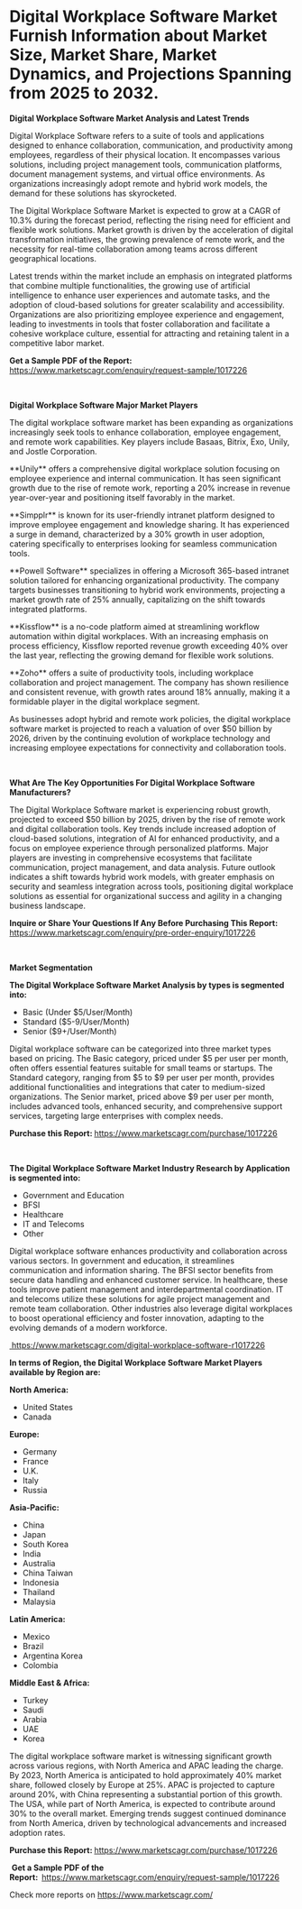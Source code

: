 <p><h1>Digital Workplace Software Market Furnish Information about Market Size, Market Share, Market Dynamics, and Projections Spanning from 2025 to 2032.</h1></p><p><strong>Digital Workplace Software Market Analysis and Latest Trends</strong></p>
<p><p>Digital Workplace Software refers to a suite of tools and applications designed to enhance collaboration, communication, and productivity among employees, regardless of their physical location. It encompasses various solutions, including project management tools, communication platforms, document management systems, and virtual office environments. As organizations increasingly adopt remote and hybrid work models, the demand for these solutions has skyrocketed.</p><p>The Digital Workplace Software Market is expected to grow at a CAGR of 10.3% during the forecast period, reflecting the rising need for efficient and flexible work solutions. Market growth is driven by the acceleration of digital transformation initiatives, the growing prevalence of remote work, and the necessity for real-time collaboration among teams across different geographical locations. </p><p>Latest trends within the market include an emphasis on integrated platforms that combine multiple functionalities, the growing use of artificial intelligence to enhance user experiences and automate tasks, and the adoption of cloud-based solutions for greater scalability and accessibility. Organizations are also prioritizing employee experience and engagement, leading to investments in tools that foster collaboration and facilitate a cohesive workplace culture, essential for attracting and retaining talent in a competitive labor market.</p></p>
<p><strong>Get a Sample PDF of the Report:&nbsp;</strong> <a href="https://www.marketscagr.com/enquiry/request-sample/1017226?utm_campaign=2526&utm_medium=2&utm_source=Github&utm_content=ia&utm_term=09032025&utm_id=digital-workplace-software">https://www.marketscagr.com/enquiry/request-sample/1017226</a></p>
<p>&nbsp;</p>
<p><strong>Digital Workplace Software Major Market Players</strong></p>
<p><p>The digital workplace software market has been expanding as organizations increasingly seek tools to enhance collaboration, employee engagement, and remote work capabilities. Key players include Basaas, Bitrix, Exo, Unily, and Jostle Corporation.</p><p>**Unily** offers a comprehensive digital workplace solution focusing on employee experience and internal communication. It has seen significant growth due to the rise of remote work, reporting a 20% increase in revenue year-over-year and positioning itself favorably in the market.</p><p>**Simpplr** is known for its user-friendly intranet platform designed to improve employee engagement and knowledge sharing. It has experienced a surge in demand, characterized by a 30% growth in user adoption, catering specifically to enterprises looking for seamless communication tools.</p><p>**Powell Software** specializes in offering a Microsoft 365-based intranet solution tailored for enhancing organizational productivity. The company targets businesses transitioning to hybrid work environments, projecting a market growth rate of 25% annually, capitalizing on the shift towards integrated platforms.</p><p>**Kissflow** is a no-code platform aimed at streamlining workflow automation within digital workplaces. With an increasing emphasis on process efficiency, Kissflow reported revenue growth exceeding 40% over the last year, reflecting the growing demand for flexible work solutions.</p><p>**Zoho** offers a suite of productivity tools, including workplace collaboration and project management. The company has shown resilience and consistent revenue, with growth rates around 18% annually, making it a formidable player in the digital workplace segment.</p><p>As businesses adopt hybrid and remote work policies, the digital workplace software market is projected to reach a valuation of over $50 billion by 2026, driven by the continuing evolution of workplace technology and increasing employee expectations for connectivity and collaboration tools.</p></p>
<p>&nbsp;</p>
<p><strong>What Are The Key Opportunities For Digital Workplace Software Manufacturers?</strong></p>
<p><p>The Digital Workplace Software market is experiencing robust growth, projected to exceed $50 billion by 2025, driven by the rise of remote work and digital collaboration tools. Key trends include increased adoption of cloud-based solutions, integration of AI for enhanced productivity, and a focus on employee experience through personalized platforms. Major players are investing in comprehensive ecosystems that facilitate communication, project management, and data analysis. Future outlook indicates a shift towards hybrid work models, with greater emphasis on security and seamless integration across tools, positioning digital workplace solutions as essential for organizational success and agility in a changing business landscape.</p></p>
<p><strong>Inquire or Share Your Questions If Any Before Purchasing This Report:</strong> <a href="https://www.marketscagr.com/enquiry/pre-order-enquiry/1017226?utm_campaign=2526&utm_medium=2&utm_source=Github&utm_content=ia&utm_term=09032025&utm_id=digital-workplace-software">https://www.marketscagr.com/enquiry/pre-order-enquiry/1017226</a></p>
<p>&nbsp;</p>
<p><strong>Market Segmentation</strong></p>
<p><strong>The Digital Workplace Software Market Analysis by types is segmented into:</strong></p>
<p><ul><li>Basic (Under $5/User/Month)</li><li>Standard ($5-9/User/Month)</li><li>Senior ($9+/User/Month)</li></ul></p>
<p><p>Digital workplace software can be categorized into three market types based on pricing. The Basic category, priced under $5 per user per month, often offers essential features suitable for small teams or startups. The Standard category, ranging from $5 to $9 per user per month, provides additional functionalities and integrations that cater to medium-sized organizations. The Senior market, priced above $9 per user per month, includes advanced tools, enhanced security, and comprehensive support services, targeting large enterprises with complex needs.</p></p>
<p><strong>Purchase this Report:&nbsp;</strong><a href="https://www.marketscagr.com/purchase/1017226?utm_campaign=2526&utm_medium=2&utm_source=Github&utm_content=ia&utm_term=09032025&utm_id=digital-workplace-software">https://www.marketscagr.com/purchase/1017226</a></p>
<p>&nbsp;</p>
<p><strong>The Digital Workplace Software Market Industry Research by Application is segmented into:</strong></p>
<p><ul><li>Government and Education</li><li>BFSI</li><li>Healthcare</li><li>IT and Telecoms</li><li>Other</li></ul></p>
<p><p>Digital workplace software enhances productivity and collaboration across various sectors. In government and education, it streamlines communication and information sharing. The BFSI sector benefits from secure data handling and enhanced customer service. In healthcare, these tools improve patient management and interdepartmental coordination. IT and telecoms utilize these solutions for agile project management and remote team collaboration. Other industries also leverage digital workplaces to boost operational efficiency and foster innovation, adapting to the evolving demands of a modern workforce.</p></p>
<p><a href="https://www.marketscagr.com/digital-workplace-software-r1017226?utm_campaign=2526&utm_medium=2&utm_source=Github&utm_content=ia&utm_term=09032025&utm_id=digital-workplace-software">&nbsp;https://www.marketscagr.com/digital-workplace-software-r1017226</a></p>
<p><strong>In terms of Region, the Digital Workplace Software Market Players available by Region are:</strong></p>
<p>
    <p> <strong> North America: </strong>
        <ul>
            <li>United States</li>
            <li>Canada</li>
        </ul>
        </p> 
    <p> <strong> Europe: </strong>
        <ul>
            <li>Germany</li>
            <li>France</li>
            <li>U.K.</li>
            <li>Italy</li>
            <li>Russia</li>
        </ul>
        </p> 
    <p> <strong> Asia-Pacific: </strong>
        <ul>
            <li>China</li>
            <li>Japan</li>
            <li>South Korea</li>
            <li>India</li>
            <li>Australia</li>
            <li>China Taiwan</li>
            <li>Indonesia</li>
            <li>Thailand</li>
            <li>Malaysia</li>
        </ul>
        </p> 
    <p> <strong> Latin America: </strong>
        <ul>
            <li>Mexico</li>
            <li>Brazil</li>
            <li>Argentina Korea</li>
            <li>Colombia</li>
        </ul>
        </p> 
    <p> <strong> Middle East & Africa: </strong>
        <ul>
            <li>Turkey</li>
            <li>Saudi</li>
            <li>Arabia</li>
            <li>UAE</li>
            <li>Korea</li>
        </ul>
    </p>
    </p>
<p><p>The digital workplace software market is witnessing significant growth across various regions, with North America and APAC leading the charge. By 2023, North America is anticipated to hold approximately 40% market share, followed closely by Europe at 25%. APAC is projected to capture around 20%, with China representing a substantial portion of this growth. The USA, while part of North America, is expected to contribute around 30% to the overall market. Emerging trends suggest continued dominance from North America, driven by technological advancements and increased adoption rates.</p></p>
<p><strong>Purchase this Report: </strong><a href="https://www.marketscagr.com/purchase/1017226?utm_campaign=2526&utm_medium=2&utm_source=Github&utm_content=ia&utm_term=09032025&utm_id=digital-workplace-software">https://www.marketscagr.com/purchase/1017226</a></p>
<p>&nbsp;<strong>Get a Sample PDF of the Report:&nbsp;&nbsp;</strong><a href="https://www.marketscagr.com/enquiry/request-sample/1017226?utm_campaign=2526&utm_medium=2&utm_source=Github&utm_content=ia&utm_term=09032025&utm_id=digital-workplace-software">https://www.marketscagr.com/enquiry/request-sample/1017226</a></p>
<p><strong></strong></p>
<p>Check more reports on <a href="https://www.marketscagr.com/?utm_campaign=2526&utm_medium=2&utm_source=Github&utm_content=ia&utm_term=09032025&utm_id=digital-workplace-software">https://www.marketscagr.com/</a></p>